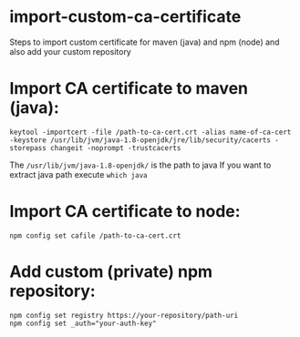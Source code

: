# import-custom-ca-certificate
Steps to import custom certificate for maven (java) and npm (node) and also add your custom repository


# Import CA certificate to maven (java): 

```
keytool -importcert -file /path-to-ca-cert.crt -alias name-of-ca-cert -keystore /usr/lib/jvm/java-1.8-openjdk/jre/lib/security/cacerts -storepass changeit -noprompt -trustcacerts
```
The `/usr/lib/jvm/java-1.8-openjdk/` is the path to java
If you want to extract java path execute `which java`


# Import CA certificate to node: 

```
npm config set cafile /path-to-ca-cert.crt
```

# Add custom (private) npm repository:
```
npm config set registry https://your-repository/path-uri
npm config set _auth="your-auth-key"
```

